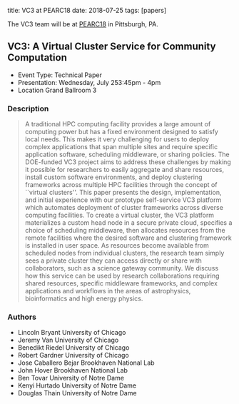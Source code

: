 title: VC3 at PEARC18
date: 2018-07-25
tags: [papers]

The VC3 team will be at [PEARC18](http://pearc.org/) in Pittsburgh, PA. 

## VC3: A Virtual Cluster Service for Community Computation

- Event Type: Technical Paper
- Presentation: Wednesday, July 253:45pm - 4pm
- Location Grand Ballroom 3

### Description
> A traditional HPC computing facility provides a large amount of computing power but has a fixed
> environment designed to satisfy local needs. This makes it very challenging for users to deploy complex applications that span multiple sites and require specific application software,
> scheduling middleware, or sharing policies. The DOE-funded VC3 project aims to address these challenges by making it possible for researchers to easily aggregate and share resources, install custom software environments, and deploy clustering frameworks across multiple HPC facilities through the concept of ``virtual clusters''. This paper presents the design, implementation, and initial experience with our prototype self-service VC3 platform which automates deployment of cluster frameworks across diverse computing facilities.
> To create a virtual cluster, the VC3 platform materializes a custom head node in a secure private cloud, specifies a choice of scheduling middleware, then allocates resources from the remote facilities where the desired software and clustering framework is installed in user space. As resources become available from scheduled nodes from individual clusters, the research team simply sees a private cluster they can access directly or share with collaborators, such as a science gateway community. We discuss how this service can be used by research collaborations requiring shared resources, specific middleware frameworks, and complex applications and workflows in the areas of astrophysics, bioinformatics and high energy physics.

### Authors
- Lincoln Bryant University of Chicago
- Jeremy Van University of Chicago
- Benedikt Riedel University of Chicago
- Robert Gardner University of Chicago
- Jose Caballero Bejar Brookhaven National Lab
- John Hover Brookhaven National Lab
- Ben Tovar University of Notre Dame
- Kenyi Hurtado University of Notre Dame
- Douglas Thain University of Notre Dame

